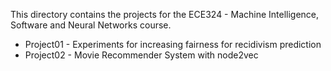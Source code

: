 This directory contains the projects for the ECE324 - Machine Intelligence, Software and Neural Networks course.

* Project01 - Experiments for increasing fairness for recidivism prediction
* Project02 - Movie Recommender System with node2vec